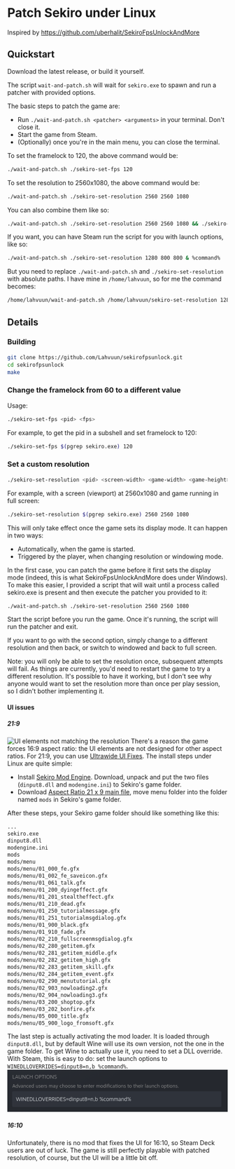 # Patch Sekiro under Linux
Inspired by https://github.com/uberhalit/SekiroFpsUnlockAndMore
## Quickstart
Download the latest release, or build it yourself.

The script `wait-and-patch.sh` will wait for `sekiro.exe` to spawn and run a patcher with provided options.

The basic steps to patch the game are:
- Run `./wait-and-patch.sh <patcher> <arguments>` in your terminal. Don't close it.
- Start the game from Steam.
- (Optionally) once you're in the main menu, you can close the terminal. 

To set the framelock to 120, the above command would be:
``` sh
./wait-and-patch.sh ./sekiro-set-fps 120
```
To set the resolution to 2560x1080, the above command would be:
``` sh
./wait-and-patch.sh ./sekiro-set-resolution 2560 2560 1080
```
You can also combine them like so:
``` sh
./wait-and-patch.sh ./sekiro-set-resolution 2560 2560 1080 && ./sekiro-set-fps $(pgrep sekiro.exe) 120
```
If you want, you can have Steam run the script for you with launch options, like so:
``` sh
./wait-and-patch.sh ./sekiro-set-resolution 1280 800 800 & %command%
```
But you need to replace `./wait-and-patch.sh` and `./sekiro-set-resolution` with absolute paths. I have mine in `/home/lahvuun`, so for me the command becomes:
``` sh
/home/lahvuun/wait-and-patch.sh /home/lahvuun/sekiro-set-resolution 1280 800 800 & %command%
```
## Details
### Building
```sh
git clone https://github.com/Lahvuun/sekirofpsunlock.git
cd sekirofpsunlock
make
```
### Change the framelock from 60 to a different value
Usage:
``` sh
./sekiro-set-fps <pid> <fps>
```
For example, to get the pid in a subshell and set framelock to 120:
``` sh
./sekiro-set-fps $(pgrep sekiro.exe) 120
```
### Set a custom resolution
``` sh
./sekiro-set-resolution <pid> <screen-width> <game-width> <game-height>
```
For example, with a screen (viewport) at 2560x1080 and game running in full screen:
``` sh
./sekiro-set-resolution $(pgrep sekiro.exe) 2560 2560 1080
```
This will only take effect once the game sets its display mode. It can happen in two ways:
- Automatically, when the game is started.
- Triggered by the player, when changing resolution or windowing mode.

In the first case, you can patch the game before it first sets the display mode (indeed, this is what SekiroFpsUnlockAndMore does under Windows). To make this easier, I provided a script that will wait until a process called sekiro.exe is present and then execute the patcher you provided to it:
``` sh
./wait-and-patch.sh ./sekiro-set-resolution 2560 2560 1080
```
Start the script before you run the game. Once it's running, the script will run the patcher and exit.

If you want to go with the second option, simply change to a different resolution and then back, or switch to windowed and back to full screen.

Note: you will only be able to set the resolution once, subsequent attempts will fail. As things are currently, you'd need to restart the game to try a different resolution. It's possible to have it working, but I don't see why anyone would want to set the resolution more than once per play session, so I didn't bother implementing it.
#### UI issues
##### 21:9
![UI elements not matching the resolution](https://staticdelivery.nexusmods.com/mods/2763/images/240/240-1606870250-478083709.png)
There's a reason the game forces 16:9 aspect ratio: the UI elements are not designed for other aspect ratios. For 21:9, you can use [Ultrawide UI Fixes](https://www.nexusmods.com/sekiro/mods/240). The install steps under Linux are quite simple:
- Install [Sekiro Mod Engine](https://www.nexusmods.com/sekiro/mods/6). Download, unpack and put the two files (`dinput8.dll` and `modengine.ini`) to Sekiro's game folder.
- Download [Aspect Ratio 21 x 9 main file](https://www.nexusmods.com/sekiro/mods/240?tab=files), move menu folder into the folder named `mods` in Sekiro's game folder.

After these steps, your Sekiro game folder should like something like this:
```
...
sekiro.exe
dinput8.dll
modengine.ini
mods
mods/menu
mods/menu/01_000_fe.gfx
mods/menu/01_002_fe_saveicon.gfx
mods/menu/01_061_talk.gfx
mods/menu/01_200_dyingeffect.gfx
mods/menu/01_201_stealtheffect.gfx
mods/menu/01_210_dead.gfx
mods/menu/01_250_tutorialmessage.gfx
mods/menu/01_251_tutorialmsgdialog.gfx
mods/menu/01_900_black.gfx
mods/menu/01_910_fade.gfx
mods/menu/02_210_fullscreenmsgdialog.gfx
mods/menu/02_280_getitem.gfx
mods/menu/02_281_getitem_middle.gfx
mods/menu/02_282_getitem_high.gfx
mods/menu/02_283_getitem_skill.gfx
mods/menu/02_284_getitem_event.gfx
mods/menu/02_290_menututorial.gfx
mods/menu/02_903_nowloading2.gfx
mods/menu/02_904_nowloading3.gfx
mods/menu/03_200_shoptop.gfx
mods/menu/03_202_bonfire.gfx
mods/menu/05_000_title.gfx
mods/menu/05_900_logo_fromsoft.gfx
```
The last step is actually activating the mod loader. It is loaded through `dinput8.dll`, but by default Wine will use its own version, not the one in the game folder. To get Wine to actually use it, you need to set a DLL override. With Steam, this is easy to do: set the launch options to `WINEDLLOVERRIDES=dinput8=n,b %command%`.
![DLL override example](override.png)
##### 16:10
Unfortunately, there is no mod that fixes the UI for 16:10, so Steam Deck users are out of luck. The game is still perfectly playable with patched resolution, of course, but the UI will be a little bit off.
